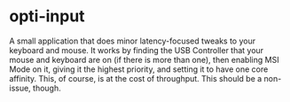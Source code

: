 # opti-input
A small application that does minor latency-focused tweaks to your keyboard and mouse.
It works by finding the USB Controller that your mouse and keyboard are on (if there is more than one), then enabling MSI Mode on it, giving it the highest priority, and setting it to have one core affinity.
This, of course, is at the cost of throughput. This should be a non-issue, though.
